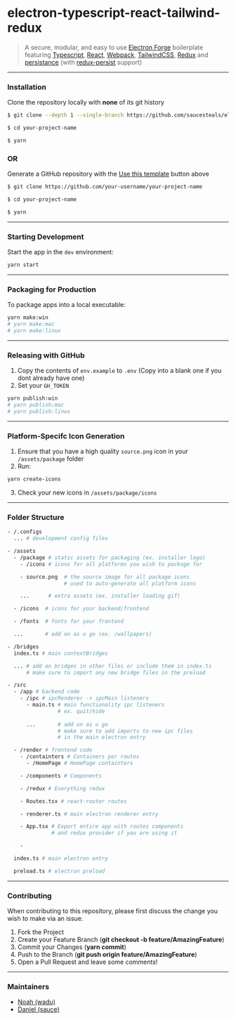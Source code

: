 # electron-typescript-react-tailwind-redux

> A secure, modular, and easy to use [Electron Forge](https://www.electronforge.io/) boilerplate featuring [Typescript](https://www.typescriptlang.org/), [React](https://reactjs.org/), [Webpack](https://webpack.js.org/), [TailwindCSS](https://tailwindcss.com/), [Redux](https://redux.js.org/) and [persistance](https://github.com/saucesteals/electron-persist-secure) (with [redux-persist](https://github.com/rt2zz/redux-persist) support) 


---

### **Installation**

Clone the repository locally with **none** of its git history
```sh
$ git clone --depth 1 --single-branch https://github.com/saucesteals/electron-typescript-react-tailwind-redux.git your-project-name

$ cd your-project-name

$ yarn
```
### **OR**

Generate a GitHub repository with the [Use this template](https://github.com/saucesteals/electron-typescript-react-tailwind-redux/generate) button above

```sh
$ git clone https://github.com/your-username/your-project-name

$ cd your-project-name

$ yarn
```


---

### **Starting Development**

Start the app in the `dev` environment:
```sh
yarn start
```

---

### **Packaging for Production**
To package apps into a local executable:
```sh
yarn make:win
# yarn make:mac
# yarn make:linux
```

---

### **Releasing with GitHub**
1. Copy the contents of `env.example` to `.env` (Copy into a blank one if you dont already have one)
2. Set your `GH_TOKEN` 
```sh
yarn publish:win
# yarn publish:mac
# yarn publish:linux
```

---

### **Platform-Specifc Icon Generation**

1. Ensure that you have a high quality `source.png` icon in your `/assets/package` folder
2. Run:
```sh
yarn create-icons
```
3. Check your new icons in `/assets/package/icons`

---

### **Folder Structure**

```sh
- /.configs
  ... # development config files

- /assets
  - /package # static assets for packaging (ex. installer logo)
    - /icons # icons for all platforms you wish to package for

    - source.png  # the source image for all package icons
                  # used to auto-generate all platform icons

    ...      # extra assets (ex. installer loading gif)

  - /icons  # icons for your backend/frontend

  - /fonts  # fonts for your frontend

  ...       # add on as u go (ex. /wallpapers)

- /bridges
  index.ts # main contextBridges

  ... # add on bridges in other files or include them in index.ts
      # make sure to import any new bridge files in the preload

- /src
  - /app # backend code
    - /ipc # ipcRenderer -> ipcMain listeners
      - main.ts # main functionality ipc listeners
                # ex. quit/hide
              
      ...       # add on as u go
                # make sure to add imports to new ipc files
                # in the main electron entry

  - /render # frontend code
    - /containters # Containers per routes
      - /HomePage # HomePage containters

    - /components # Components

    - /redux # Everything redux

    - Routes.tsx # react-router routes

    - renderer.ts # main electron renderer entry

    - App.tsx # Export entire app with routes components 
              # and redux provider if you are using it

    - 

  index.ts # main electron entry

  preload.ts # electron preload

```

---

### **Contributing**
When contributing to this repository, please first discuss the change you wish to make via an issue.

1. Fork the Project
2. Create your Feature Branch (**git checkout -b feature/AmazingFeature**)
3. Commit your Changes (**yarn commit**)
4. Push to the Branch (**git push origin feature/AmazingFeature**)
5. Open a Pull Request and leave some comments!


---

### **Maintainers**
* [Noah (wadu)](https://github.com/fourwadu/)
* [Daniel (sauce)](https://github.com/saucesteals/)
